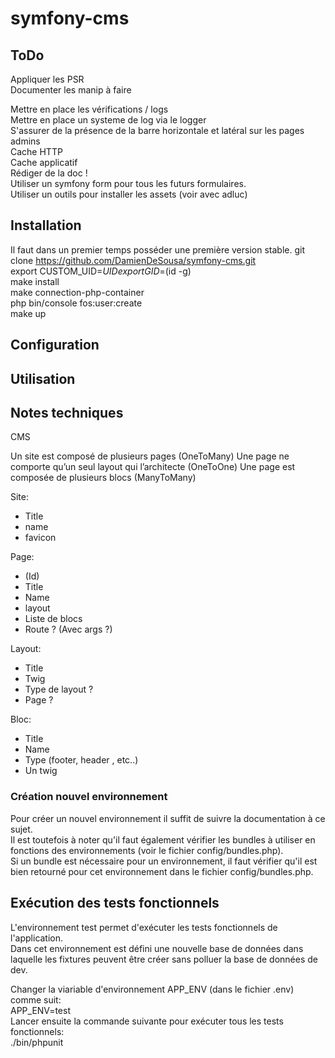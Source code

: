 # symfony-cms

## ToDo

Appliquer les PSR  
Documenter les manip à faire  

Mettre en place les vérifications / logs  
Mettre en place un systeme de log via le logger   
S'assurer de la présence de la barre horizontale et latéral sur les pages admins  
Cache HTTP  
Cache applicatif  
Rédiger de la doc !  
Utiliser un symfony form pour tous les futurs formulaires.  
Utiliser un outils pour installer les assets (voir avec adluc)  

## Installation

Il faut dans un premier temps posséder une première version stable.
git clone https://github.com/DamienDeSousa/symfony-cms.git  
export CUSTOM_UID=$UID  
export GID=$(id -g)  
make install  
make connection-php-container  
php bin/console fos:user:create  
make up  

## Configuration

## Utilisation

## Notes techniques
CMS

Un site est composé de plusieurs pages (OneToMany)
Une page ne comporte qu’un seul layout qui l’architecte (OneToOne)
Une page est composée de plusieurs blocs (ManyToMany)

Site:
- Title
- name
- favicon

Page:
- (Id)
- Title
- Name
- layout
- Liste de blocs
- Route ? (Avec args ?)

Layout:
- Title
- Twig
- Type de layout ?
- Page ?

Bloc:
- Title
- Name
- Type (footer, header , etc..)
- Un twig
### Création nouvel environnement

Pour créer un nouvel environnement il suffit de suivre la documentation à ce sujet.  
Il est toutefois à noter qu'il faut également vérifier les bundles à utiliser en fonctions des environnements (voir le fichier config/bundles.php).  
Si un bundle est nécessaire pour un environnement, il faut vérifier qu'il est bien retourné pour cet environnement dans le fichier config/bundles.php.  

## Exécution des tests fonctionnels

L'environnement test permet d'exécuter les tests fonctionnels de l'application.  
Dans cet environnement est défini une nouvelle base de données dans laquelle les fixtures peuvent être créer sans polluer la base de données de dev.

Changer la viariable d'environnement APP_ENV (dans le fichier .env) comme suit:  
APP_ENV=test  
Lancer ensuite la commande suivante pour exécuter tous les tests fonctionnels:  
./bin/phpunit

